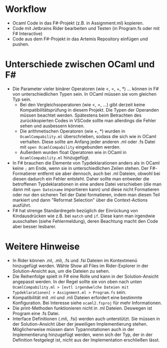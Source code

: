 ﻿# Workflow

* Ocaml Code in das F#-Projekt (z.B. in Assignment.ml) kopieren.
* Code mit Jetbrains Rider bearbeiten und Testen (in Program.fs oder mit F# Interactive)
* Code aus dem F#-Projekt in das Artemis Repository einfügen und pushen.

# Unterschiede zwischen OCaml und F#

* Die Parameter vieler binärer Operatoren (wie <, =, +, *) ... können in F# von unterschiedlichen Typen sein. In OCaml
  müssen sie vom gleichen Typ sein.
    * Bei den Vergleichsoperatoren (wie <, =, ...) gibt derzeit keine Kompatibilitätsprüfung in diesem Projekt. Die
      Typen der Operanden müssen beachtet werden. Spätestens beim Betrachten des zurückkopierten Codes in VSCode sollte
      man allerdings die Fehler sehen und ausbessern können.
    * Die arithmetischen Operatoren (wie +, *) wurden in `OcamlCompability.ml` überschrieben, sodass die sich wie in
      OCaml verhalten. Diese sollte
      am Anfang jeder anderen .ml oder .fs Datei mit `open OcamlCompability` eingebunden werden.
    * Außerdem wurden float Operatoren wie in OCaml in `OcamlCompability.ml` hinzugefügt.
* In F# brauchen die Elemente von Typdeklarationen anders als in OCaml keine `;` am Ende, wenn sie in unterschiedlichen
  Zeilen stehen. Der F#-Formatierer entfernt sie aber dennoch, auch bei .ml Dateien, obwohl bei
  diesen dadurch ein Fehler entsteht. Daher sollte man entweder die betroffenen Typdeklarationen in eine
  andere Datei verschieben (die man dann mit `open Dateiname` importieren kann) und diese nicht Formatieren oder nur den
  sicheren Teil der Datei formatieren, indem man diesen
  Teil markiert und dann "Reformat Selection" über die Context-Actions ausführt.
* F# hat strenge Standardregeln bezüglich der Einrückung von Kindausdrücken wie z.B. bei `match` und `if`. Diese kann
  man irgendwie ausschalten (siehe Fehlermeldung), deren Beachtung macht den Code aber besser lesbarer.

# Weitere Hinweise

* In Rider können .ml, .mli, .fs und .fsi Dateien im Kontextmenü hinzugefügt werden. Wähle Show all Files im
  Rider-Explorer in der Solution-Ansicht aus, um die Dateien zu sehen.
* Die Reihenfolge spielt in F# eine Rolle und kann in der Solution-Ansicht angepasst werden. In der Regel sollte sie von
  oben nach unten `OcamlCompability.ml > [evtl irgendwelche Dateien mit Typdeklarationen] > Assignment.ml > Program.fs` sein.
* Kompatibilität mit .ml und .mli Dateien erfordert eine bestimmte Konfiguration. Bei Interesse siehe `ocaml2.fsproj`
  für mehr
  Informationen.
* Die print-Methoden funktionieren nicht in .ml Dateien. Deswegen ist Program eine .fs Datei.
* Interface Definitionen (.mli, .fsi) werden auch unterstützt. Sie müssen in der Solution-Ansicht über der jeweiligen
  Implementierung stehen. Möglicherweise müssen dann Typannotationen auch in der Implementierung hinzugefügt werden,
  wenn sich der Typ, der in der Definition festgelegt ist, nicht aus der Implementation erschließen lässt.